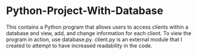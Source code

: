 # Python-Project-With-Database
This contains a Python program that allows users to access clients within a database and view, add, and change information for each client.
To view the program in action, use database.py.  client.py is an external module that I created to attempt to have increased readability in the code.
